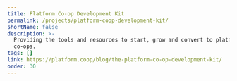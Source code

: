 ```yaml
---
title: Platform Co-op Development Kit
permalink: /projects/platform-coop-development-kit/
shortName: false
description: >-
  Providing the tools and resources to start, grow and convert to platform
  co-ops.
tags: []
link: https://platform.coop/blog/the-platform-co-op-development-kit/
order: 30
---
```

